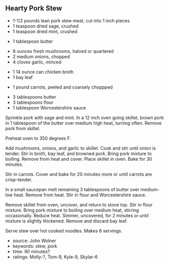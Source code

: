 Hearty Pork Stew
----------------

- 1-1/2 pounds lean pork stew meat, cut into 1 inch pieces
- 1 teaspoon dried sage, crushed
- 1 teaspoon dried mint, crushed
<!-- -->
- 1 tablespoon butter
<!-- -->
- 8 ounces fresh mushrooms, halved or quartered
- 2 medium onions, chopped
- 4 cloves garlic, minced
<!-- -->
- 1 14 ounce can chicken broth
- 1 bay leaf
<!-- -->
- 1 pound carrots, peeled and coarsely choppped
<!-- -->
- 3 tablespoons butter
- 3 tablespoons flour
- 1 tablespoon Worcestershire sauce

Sprinkle pork with sage and mint.  In a 12 inch oven going skillet,
brown pork in 1 tablespoon of the butter over medium high heat,
turning often.  Remove pork from skillet.

Preheat oven to 350 degrees F.

Add mushrooms, onions, and garlic to skillet.  Cook and stir until
onion is tender.  Stir in broth, bay leaf, and browned pork.  Bring
pork mixture to boiling.  Remove from heat and cover.  Place skillet
in oven.  Bake for 30 minutes.

Stir in carrots.  Cover and bake for 20 minutes more or until carrots
are crisp-tender.

In a small saucepan melt remaining 3 tablespoons of butter over
medium-low heat.  Remove from heat.  Stir in flour and Worcestershire
sauce.

Remove skillet from oven, uncover, and return to stove top.  Stir in
flour mixture.  Bring pork mixture to boiling over medium heat,
stirring occasionally.  Reduce heat.  Simmer, uncovered, for 2 minutes
or until mixture is slightly thickened.  Remove and discard bay leaf.

Serve stew over hot cooked noodles.  Makes 6 servings.

- source: John Wolner
- keywords: stew, pork
- time: 90 minutes?
- ratings: Molly-?, Tom-9, Kyle-9, Skylar-6
